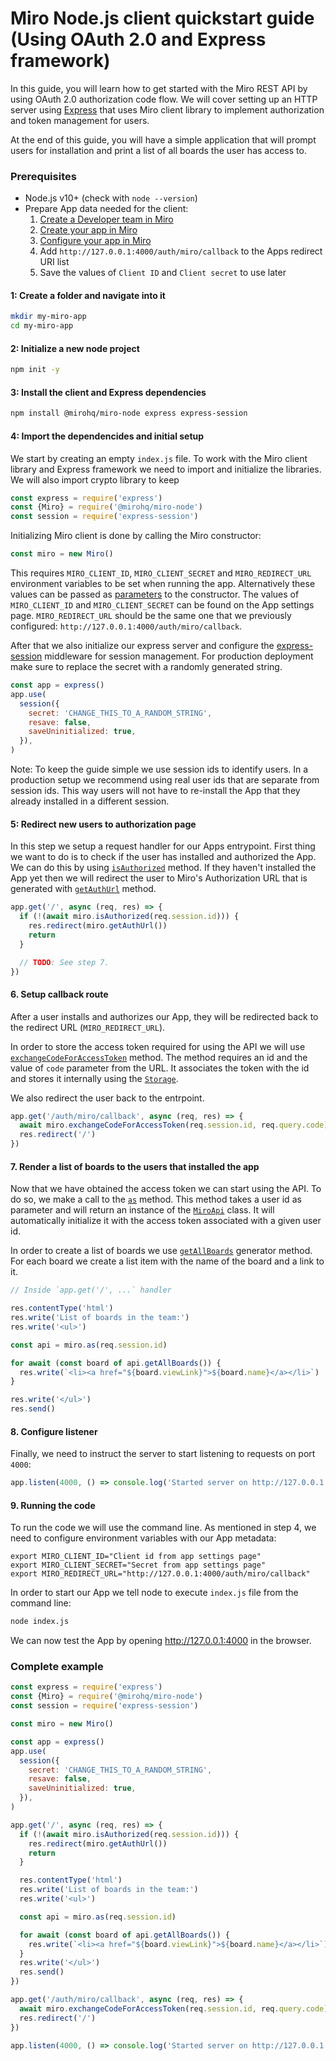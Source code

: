 # Miro Node.js client quickstart guide (Using OAuth 2.0 and Express framework)

In this guide, you will learn how to get started with the Miro REST API by using OAuth 2.0 authorization code flow. We will cover setting up an HTTP server using [Express](expressjs.com/)  that uses Miro client library to implement authorization and token management for users.

At the end of this guide, you will have a simple application that will prompt users for installation and print a list of all boards the user has access to.

### Prerequisites

- Node.js v10+ (check with `node --version`)
- Prepare App data needed for the client:
  1. [Create a Developer team in Miro](https://developers.miro.com/docs/rest-api-build-your-first-hello-world-app#step-1-create-a-developer-team-in-miro)
  2. [Create your app in Miro](https://developers.miro.com/docs/rest-api-build-your-first-hello-world-app#step-2-create-your-app-in-miro)
  3. [Configure your app in Miro](https://developers.miro.com/docs/rest-api-build-your-first-hello-world-app#step-3-configure-your-app-in-miro)
  4. Add `http://127.0.0.1:4000/auth/miro/callback` to the Apps redirect URI list
  5. Save the values of `Client ID` and `Client secret` to use later

#### 1: Create a folder and navigate into it

```bash
mkdir my-miro-app
cd my-miro-app
```

#### 2: Initialize a new node project

```bash
npm init -y
```

#### 3: Install the client and Express dependencies

```bash
npm install @mirohq/miro-node express express-session
```

#### 4: Import the dependencides and initial setup

We start by creating an empty `index.js` file. To work with the Miro client library and Express framework we need to import and initialize the libraries. We will also import crypto library to keep

```javascript
const express = require('express')
const {Miro} = require('@mirohq/miro-node')
const session = require('express-session')
```

Initializing Miro client is done by calling the Miro constructor:

```javascript
const miro = new Miro()
```

This requires `MIRO_CLIENT_ID`, `MIRO_CLIENT_SECRET` and `MIRO_REDIRECT_URL` environment variables to be set when running the app. Alternatively these values can be passed as [parameters](https://miroapp.github.io/api-clients/interfaces/index.Options.html) to the constructor. The values of `MIRO_CLIENT_ID` and `MIRO_CLIENT_SECRET` can be found on the App settings page. `MIRO_REDIRECT_URL` should be the same one that we previously configured: `http://127.0.0.1:4000/auth/miro/callback`.

After that we also initialize our express server and configure the [express-session](https://www.npmjs.com/package/express-session) middleware for session management. For production deployment make sure to replace the secret with a randomly generated string.

```javascript
const app = express()
app.use(
  session({
    secret: 'CHANGE_THIS_TO_A_RANDOM_STRING',
    resave: false,
    saveUninitialized: true,
  }),
)
```

Note: To keep the guide simple we use session ids to identify users. In a production setup we recommend using real user ids that are separate from session ids. This way users will not have to re-install the App that they already installed in a different session.

#### 5: Redirect new users to authorization page

In this step we setup a request handler for our Apps entrypoint. First thing we want to do is to check if the user has installed and authorized the App. We can do this by using [`isAuthorized`](https://miroapp.github.io/api-clients/classes/index.Miro.html#isAuthorized) method. If they haven't installed the App yet then we will redirect the user to Miro's Authorization URL that is generated with [`getAuthUrl`](https://miroapp.github.io/api-clients/classes/index.Miro.html#getAuthUrl) method.

```javascript
app.get('/', async (req, res) => {
  if (!(await miro.isAuthorized(req.session.id))) {
    res.redirect(miro.getAuthUrl())
    return
  }

  // TODO: See step 7.
})
```

#### 6. Setup callback route

After a user installs and authorizes our App, they will be redirected back to the redirect URL (`MIRO_REDIRECT_URL`).

In order to store the access token required for using the API we will use [`exchangeCodeForAccessToken`](https://miroapp.github.io/api-clients/classes/index.Miro.html#exchangeCodeForAccessToken) method. The method requires an id and the value of `code` parameter from the URL. It associates the token with the id and stores it internally using the [`Storage`](https://miroapp.github.io/api-clients/interfaces/index.Storage.html).

We also redirect the user back to the entrpoint.

```javascript
app.get('/auth/miro/callback', async (req, res) => {
  await miro.exchangeCodeForAccessToken(req.session.id, req.query.code)
  res.redirect('/')
})
```

#### 7. Render a list of boards to the users that installed the app

Now that we have obtained the access token we can start using the API. To do so, we make a call to the [`as`](https://miroapp.github.io/api-clients/classes/index.Miro.html#as) method. This method takes a user id as parameter and will return an instance of the [`MiroApi`](https://miroapp.github.io/api-clients/classes/index.MiroApi.html) class. It will automatically initialize it with the access token associated with a given user id.

In order to create a list of boards we use [`getAllBoards`](https://miroapp.github.io/api-clients/classes/index.MiroApi.html#getAllBoards) generator method. For each board we create a list item with the name of the board and a link to it.

```javascript
// Inside `app.get('/', ...` handler

res.contentType('html')
res.write('List of boards in the team:')
res.write('<ul>')

const api = miro.as(req.session.id)

for await (const board of api.getAllBoards()) {
  res.write(`<li><a href="${board.viewLink}">${board.name}</a></li>`)
}

res.write('</ul>')
res.send()
```

#### 8. Configure listener

Finally, we need to instruct the server to start listening to requests on port `4000`:

```javascript
app.listen(4000, () => console.log('Started server on http://127.0.0.1:4000'))
```

#### 9. Running the code

To run the code we will use the command line. As mentioned in step 4, we need to configure environment variables with our App metadata:

```
export MIRO_CLIENT_ID="Client id from app settings page"
export MIRO_CLIENT_SECRET="Secret from app settings page"
export MIRO_REDIRECT_URL="http://127.0.0.1:4000/auth/miro/callback"
```

In order to start our App we tell node to execute `index.js` file from the command line:

```bash
node index.js
```

We can now test the App by opening http://127.0.0.1:4000 in the browser.

### Complete example

```javascript
const express = require('express')
const {Miro} = require('@mirohq/miro-node')
const session = require('express-session')

const miro = new Miro()

const app = express()
app.use(
  session({
    secret: 'CHANGE_THIS_TO_A_RANDOM_STRING',
    resave: false,
    saveUninitialized: true,
  }),
)

app.get('/', async (req, res) => {
  if (!(await miro.isAuthorized(req.session.id))) {
    res.redirect(miro.getAuthUrl())
    return
  }

  res.contentType('html')
  res.write('List of boards in the team:')
  res.write('<ul>')

  const api = miro.as(req.session.id)

  for await (const board of api.getAllBoards()) {
    res.write(`<li><a href="${board.viewLink}">${board.name}</a></li>`)
  }
  res.write('</ul>')
  res.send()
})

app.get('/auth/miro/callback', async (req, res) => {
  await miro.exchangeCodeForAccessToken(req.session.id, req.query.code)
  res.redirect('/')
})

app.listen(4000, () => console.log('Started server on http://127.0.0.1:4000'))
```
